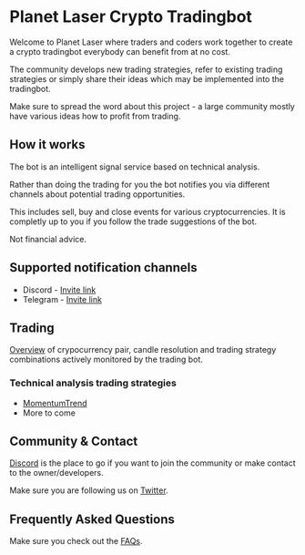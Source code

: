 # Planet Laser Crypto Tradingbot

Welcome to Planet Laser where traders and coders work together to create a crypto tradingbot everybody can benefit from at no cost.

The community develops new trading strategies, refer to existing trading strategies or simply share their ideas which may be implemented into the tradingbot.

Make sure to spread the word about this project - a large community mostly have various ideas how to profit from trading.

## How it works

The bot is an intelligent signal service based on technical analysis.

Rather than doing the trading for you the bot notifies you via different channels about potential trading opportunities.

This includes sell, buy and close events for various cryptocurrencies. It is completly up to you if you follow the trade suggestions of the bot.

Not financial advice.

## Supported notification channels

* Discord - [Invite link](https://discord.gg/kneWnuAsQv)
* Telegram - [Invite link](https://t.me/+EV4FF-be6uJkYWFi)

## Trading

[Overview](strategies/README.md) of crypocurrency pair, candle resolution and trading strategy combinations actively monitored by the trading bot.

### Technical analysis trading strategies

- [MomentumTrend](strategies/MomentumTrend.md)
- More to come

## Community & Contact

[Discord](https://discord.gg/kneWnuAsQv) is the place to go if you want to join the community or make contact to the owner/developers.

Make sure you are following us on [Twitter](https://twitter.com/CallPlanetLaser).

## Frequently Asked Questions

Make sure you check out the [FAQs](FAQ.md).
